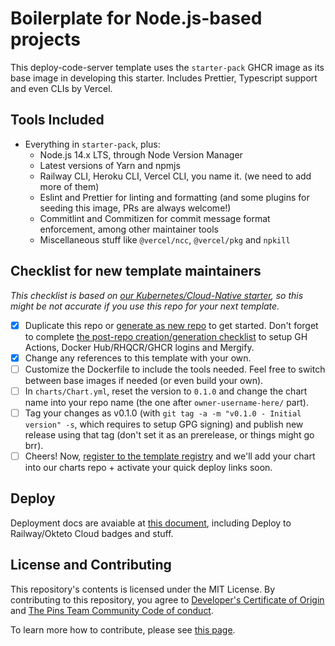 # Boilerplate for Node.js-based projects

This deploy-code-server template uses the `starter-pack` GHCR image as its base image in developing this starter. Includes Prettier, Typescript support and even CLIs by Vercel.

## Tools Included

* Everything in `starter-pack`, plus:
  * Node.js 14.x LTS, through Node Version Manager
  * Latest versions of Yarn and npmjs
  * Railway CLI, Heroku CLI, Vercel CLI, you name it. (we need to add more of them)
  * Eslint and Prettier for linting and formatting (and some plugins for seeding this image, PRs are always welcome!)
  * Commitlint and Commitizen for commit message format enforcement, among other maintainer tools
  * Miscellaneous stuff like `@vercel/ncc`, `@vercel/pkg` and `npkill`

## Checklist for new template maintainers

_This checklist is based on [our Kubernetes/Cloud-Native starter](https://github.com/code-server-boilerplates/starter-pack-as-base-image), so this might be not accurate if you use this repo for your next template._

<!-- these links will work soon -->
[base-images-list]: https://csb-docs.community-lores.gq/starter-pack/making-templates-using-base-images#picking-different-image

* [X] Duplicate this repo or [generate as new repo](https://github.com/code-server-boilerplates/starter-pack-as-base-image) to get started.
Don't forget to complete [the post-repo creation/generation checklist](https://cdrs-docs.rtapp.tk/checklists-prc) to setup GH Actions, Docker Hub/RHQCR/GHCR logins and Mergify.
* [X] Change any references to this template with your own.
* [ ] Customize the Dockerfile to include the tools needed. Feel free to switch between base images if needed (or even build your own).
* [ ] In `charts/Chart.yml`, reset the version to `0.1.0` and change the chart name into your repo name (the one after `owner-username-here/` part).
* [ ] Tag your changes as v0.1.0 (with `git tag -a -m "v0.1.0 - Initial version" -s`, which requires to setup GPG signing) and publish new release using that tag (don't set it as an prerelease, or things might go brr).
* [ ] Cheers! Now, [register to the template registry](https://csb-deploy.repohubdev.tk/register) and we'll add your chart into our charts repo + activate your quick deploy links soon.

## Deploy

Deployment docs are avaiable at [this document](/DEPLOY.md), including Deploy to Railway/Okteto Cloud badges and stuff.

## License and Contributing

This repository's contents is licensed under the MIT License. By contributing to this repository, you agree to
[Developer's Certificate of Origin][dco] and [The Pins Team Community Code of conduct](CODE_OF_CONDUCT.md).

[dco]: https://developercertificate.org

To learn more how to contribute, please see [this page](CONTRIBUTING.md).
